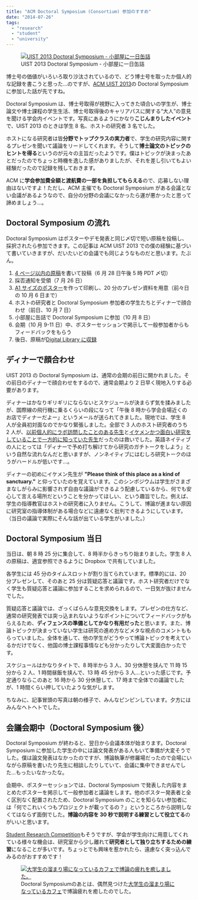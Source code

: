 ```yaml
---
title: "ACM Doctoral Symposium (Consortium) 参加のすすめ"
date: "2014-07-26"
tags:
  - "research"
  - "student"
  - "university"
---
```


<figure className="right">
  <a href="https://junkato.jp/ja/blog/wp-content/uploads/2014/07/DSC09058.jpg"><img src="/images/DSC09058-300x168.jpg" alt="UIST 2013 Doctoral Symposium - 小部屋に一日缶詰" /></a>
  <figcaption>UIST 2013 Doctoral Symposium - 小部屋に一日缶詰</figcaption>
</figure>

博士号の価値がいろいろ取り沙汰されているので、どう博士号を取ったか個人的な記録を書こうと思った…のですが、[ACM UIST 2013](http://www.acm.org/uist/uist2013/ "UIST 2013 - 26th Symposium on User Interface Software and Technology (October 8-11, 2013 St Andrews, UK)")の Doctoral Symposium に参加した話が先ですね。

Doctoral Symposium は、博士号取得が視野に入ってきた頃合いの学生が、博士論文や博士課程の学生生活、博士号取得後のキャリアパスに関する“大人”の意見を聞ける学会内イベントです。写真にあるようにかなり**こじんまりしたイベント**で、UIST 2013 のときは学生 8 名、ホストの研究者 3 名でした。

ホストになる研究者は皆**分野でトップクラスの実力者**で、学生の研究内容に関するプレゼンを聞いて議論をリードしてくれます。そうして**博士論文のトピックのヒントを得る**というのが元々の主旨だったようです。僕はトピックが決まったあとだったのでちょっと時機を逸した感がありましたが、それを差し引いてもよい経験だったので記録を残しておきます。

ACM に**学会参加費全額と渡航費の一部を負担してもらえる**ので、応募しない理由はないですよ！ただし、ACM 主催でも Doctoral Symposium がある会議とない会議があるようなので、自分の分野の会議になかったら運が悪かったと思って諦めましょう…。

## Doctoral Symposium の流れ

Doctoral Symposium はポスターやデモ発表と同じ〆切で短い原稿を投稿し、採択されたら参加できます。この記事は ACM UIST 2013 での僕の経験に基づいて書いていきますが、だいたいどの会議でも同じようなものだと思います。たぶん。

1. [4 ページ以内の原稿](http://junkato.jp/publications/uist2013-kato.pdf "Integrated visual representations for programming with real-world input and output")を書いて投稿（6 月 28 日午後 5 時 PDT 〆切）
2. 採否通知を受領（7 月 26 日）
3. [A1 サイズのポスター](http://junkato.jp/publications/uist2013-kato-poster.pdf "Integrated visual representations for programming with real-world input and output")を作って印刷し、20 分のプレゼン資料を用意（前々日の 10 月 6 日まで）
4. ホストの研究者と Doctoral Symposium 参加者の学生たちとディナーで顔合わせ（前日、10 月 7 日）
5. 小部屋に缶詰で Doctoral Symposium に参加（10 月 8 日）
6. 会期（10 月 9-11 日）中、ポスターセッションで掲示して一般参加者からもフィードバックをもらう
7. 後日、原稿が[Digital Library に収録](http://dl.acm.org/citation.cfm?doid=2508468.2508476 "Integrated visual representations for programming with real-world input and output")

## ディナーで顔合わせ

UIST 2013 の Doctoral Symposium は、通常の会期の前日に開かれました。その前日のディナーで顔合わせをするので、通常会期より 2 日早く現地入りする必要があります。

ディナーはかなりギリギリにならないとスケジュールが決まらず気を揉みましたが、国際線の飛行機に乗るくらいの段になって「午後 8 時から学会会場近くのお店でディナーだよー」というメールが送られてきました。現地では、学生 8 人が全員初対面なのでかなり緊張しました。全部で 3 人のホスト研究者のうち 2 人が、[以前個人的にラボ訪問したことのある先生](http://www.cs.columbia.edu/~feiner/ "Steven K. Feiner")と[イケメンかつ面白い研究をしていることで一方的に知っていた先生](http://www.patrickbaudisch.com/ "Patrick Baudisch")だったのは救いでした。英語ネイティブの人にとっては「ディナーで予め打ち解けてから研究のガチトークをしよう」という自然な流れなんだと思いますが、ノンネイティブにはむしろ研究トークのほうがハードルが低いです…。

ディナーの初めにイケメン先生が **"Please think of this place as a kind of sanctuary."** と仰っていたのを覚えています。このシンポジウムは学生がさまざまなしがらみに影響されず自由な議論ができるよう配慮しているから、何でも安心して言える場所だということを分かってほしい、という趣旨でした。例えば、学生の指導教官はホストの研究者に入りません。こうして、博論が進まない原因に研究室の指導体制がある場合などに遠慮なく批判できるようにしています。（当日の議論で実際にそんな話が出ている学生がいました。）

## Doctoral Symposium 当日

当日は、朝 8 時 25 分に集合して、8 時半からきっちり始まりました。学生 8 人の原稿は、適宜参照できるように Dropbox で共有していました。

各学生には 45 分のタイムスロットが割り当てられています。標準的には、20 分プレゼンして、そのあと 25 分は質疑応答と議論です。ホスト研究者だけでなく学生も質疑応答と議論に参加することを求められるので、一日気が抜けませんでした。

質疑応答と議論では、ざっくばらんな意見交換をします。プレゼンの仕方など、通常の研究発表では突っ込まれないようなポイントについてフィードバックがもらえるため、**ディフェンスの準備としてかなり有用だった**と思います。また、博論トピックが決まっていない学生は研究の進め方などメタな視点のコメントももらっていました。全体を通して、他の学生がどうやって博論トピックを考えているかだけでなく、他国の博士課程事情なども分かったりして大変面白かったです。

スケジュールはかなりタイトで、8 時半から 3 人、30 分休憩を挟んで 11 時 15 分から 2 人、1 時間昼飯を挟んで、13 時 45 分から 3 人…といった感じです。予定通りならこのあと 16 時から 30 分休憩して、17 時まで全体での議論でしたが、1 時間くらい押していたような気がします。

ちなみに、記事冒頭の写真は朝の様子で、みんなピンピンしています。夕方にはみんなヘトヘトでした。

## 会議会期中（Doctoral Symposium 後）

Doctoral Symposium が終わると、翌日から会議本体が始まります。Doctoral Symposium に参加した学生の中には論文発表がある人もいて準備が大変そうでした。僕は論文発表はなかったのですが、博論執筆が修羅場だったので会場にいながら原稿を書いたり先生に相談したりしていて、会議に集中できませんでした…もったいなかったな。

会期中、ポスターセッションでは、Doctoral Symposium で発表した内容をまとめたポスターを掲示して一般参加者と議論をします。他のポスター発表者と全く区別なく配置されたため、Doctoral Symposium のことを知らない参加者には「何でこれいくつもプロジェクトが載ってるの？」というところから説明しなくてはならず面倒でした。**博論の内容を 30 秒で説明する練習として役立てる**のがいいと思います。

[Student Research Competition](http://junkato.jp/ja/blog/2014/05/04/acm-student-research-competition/ "ACM Student Research Competition参加のすすめ")もそうですが、学会が学生向けに用意してくれている様々な機会は、研究室から少し離れて**研究者として独り立ちするための練習**になることが多いです。ちょっとでも興味を惹かれたら、遠慮なく突っ込んでみるのがおすすめです！

<figure className="center">
  <a href="https://junkato.jp/ja/blog/wp-content/uploads/2014/07/DSC09168.jpg"><img src="/images/DSC09168.jpg" alt="大学生の溜まり場になっているカフェで博論の疲れを癒しました。" /></a>
  <figcaption>Doctoral Symposiumのあとは、偶然見つけた<a href="https://plus.google.com/104025028898671281343/about" title="Cafe Taste">大学生の溜まり場になっているカフェ</a>で博論疲れを癒したのでした。</figcaption>
</figure>
